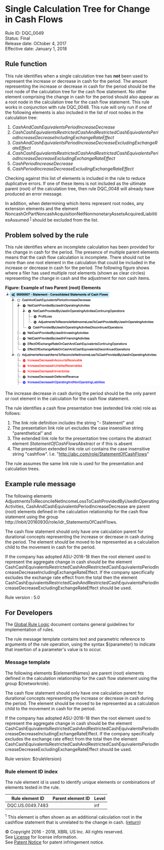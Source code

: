 # Single Calculation Tree for Change in Cash Flows
Rule ID: DQC_0049  
Status:  Final  
Release date: OCtober 4, 2017  
Effective date: January 1, 2018  

## Rule function

This rule identifies when a single calculation tree has **not** been used to represent the increase or decrease in cash for the period. The amount representing the increase or decrease in cash for the period should be the root node of the calculation tree for the cash flow statement. No other element comprising the change in cash for the period should also appear as a root node in the calculation tree for the cash flow statement. This rule works in conjunction with rule DQC_0048\. This rule will only run if one of the following elements is also included in the list of root nodes in the calculation tree:

1.  _CashAndCashEquivalentsPeriodIncreaseDecrease_
2.  _CashCashEquivalentsRestrictedCashAndRestrictedCashEquivalentsPeriodIncreaseDecreaseIncludingExchangeRateEffect_
3.  _CashAndCashEquivalentsPeriodIncreaseDecreaseExcludingExchangeRateEffect_
4.  _CashCashEquivalentsRestrictedCashAndRestrictedCashEquivalentsPeriodIncreaseDecreaseExcludingExchangeRateEffect_
5.  _CashPeriodIncreaseDecrease_
6.  _CashPeriodIncreaseDecreaseExcludingExchangeRateEffect_

Checking against this list of elements is included in the rule to reduce duplicative errors. If one of these items is not included as the ultimate parent (root) of the calculation tree, then rule DQC_0048 will already have produced an error message.  

<a name="problem"></a>In addition, when determining which items represent root nodes, any extension elements and the element NoncashOrPartNoncashAcquisitionNetNonmonetaryAssetsAcquiredLiabilitiesAssumed<sup> [1](#1)</sup> should be excluded from the list.

## Problem solved by the rule

This rule identifies where an incomplete calculation has been provided for the change in cash for the period. The presence of multiple parent elements means that the cash flow calculation is incomplete. There should not be more than one root element in the calculation that could be included in the increase or decrease in cash for the period. The following figure shows where a filer has used multiple root elements (shown as clear circles) representing the change in cash and the adjustment for non cash items.

**Figure: Example of two Parent (root) Elements**![](dqc_0049_1.png?raw=true)

The increase decrease in cash during the period should be the only parent or root element in the calculation for the cash flow statement.

The rule identifies a cash flow presentation tree (extended link role) role as follows:

1.  The link role definition includes the string "- Statement" and
2.  The presentation link role uri excludes the case insensitive string "parenthetical" and
3.  The extended link role for the presentation tree contains the abstract element _StatementOfCashFlowsAbstract_ or if this is absent
4.  The presentation extended link role uri contains the case insensitive string "cashflow". I.e. "http://abc.com/role/StatementOfCashFlows"

The rule assumes the same link role is used for the presentation and calculation trees.

## Example rule message

The following elements AdjustmentsToReconcileNetIncomeLossToCashProvidedByUsedInOperatingActivities, CashAndCashEquivalentsPeriodIncreaseDecrease are parent (root) elements defined in the calculation relationship for the cash flow statement using the group http://Inbit/20160930/role/idr_StatementsOfCashFlows.

The cash flow statement should only have one calculation parent for durational concepts representing the increase or decrease in cash during the period. The element should be moved to be represented as a calculation child to the movement in cash for the period.

If the company has adopted ASU-2016-18 then the root element used to represent the aggregate change in cash should be the element CashCashEquivalentsRestrictedCashAndRestrictedCashEquivalentsPeriodIncreaseDecreaseIncludingExchangeRateEffect. If the company specifically excludes the exchange rate effect from the total then the element CashCashEquivalentsRestrictedCashAndRestrictedCashEquivalentsPeriodIncreaseDecreaseExcludingExchangeRateEffect should be used.

Rule version : 5.0

## For Developers

The [Global Rule Logic](https://xbrl.us/dqc_0001) document contains general guidelines for implementation of rules.

The rule message template contains text and parametric reference to arguments of the rule operation, using the syntax ${parameter} to indicate that insertion of a parameter's value is to occur.

### Message template

The following elements ${elementNames} are parent (root) elements defined in the calculation relationship for the cash flow statement using the group ${networkrole}.

The cash flow statement should only have one calculation parent for durational concepts representing the increase or decrease in cash during the period. The element should be moved to be represented as a calculation child to the movement in cash for the period.

If the company has adopted ASU-2016-18 then the root element used to represent the aggregate change in cash should be the element CashCashEquivalentsRestrictedCashAndRestrictedCashEquivalentsPeriodIncreaseDecreaseIncludingExchangeRateEffect. If the company specifically excludes the exchange rate effect from the total then the element CashCashEquivalentsRestrictedCashAndRestrictedCashEquivalentsPeriodIncreaseDecreaseExcludingExchangeRateEffect should be used.

Rule version: ${ruleVersion}

### Rule element ID index

The rule element id is used to identify unique elements or combinations of elements tested in the rule.

| Rule element ID | Parent element ID | Level |
| --- | --- | --- |
| DQC.US.0049.7483 |  | inf |  

<sup><a name="1"></a>1</sup> This element is often shown as an additional calculation root in the cashflow statement that is unrelated to the change in cash. ([return](#problem))

© Copyright 2016 - 2018, XBRL US Inc. All rights reserved.   
See [License](https://xbrl.us/dqc-license) for license information.  
See [Patent Notice](https://xbrl.us/dqc-patent) for patent infringement notice.
